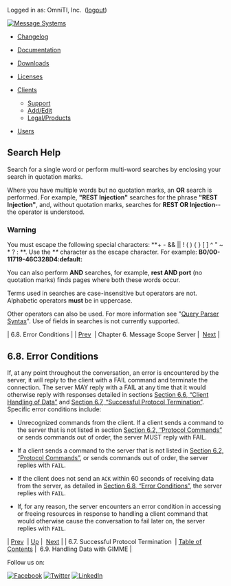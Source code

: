 Logged in as: OmniTI, Inc.  ([logout](https://support.messagesystems.com/logout.php))

[![Message Systems](https://support.messagesystems.com/images/ms-white205.png)](https://support.messagesystems.com/start.php) 

*   [Changelog](https://support.messagesystems.com/start.php?show=changelog)
*   [Documentation](https://support.messagesystems.com/docs/)
*   [Downloads](https://support.messagesystems.com/start.php)

*   [Licenses](https://support.messagesystems.com/license_summary.php)
*   <a href="">Clients</a>
    *   [Support](https://support.messagesystems.com/cs.php)
    *   [Add/Edit](https://support.messagesystems.com/edit_client.php)
    *   [Legal/Products](https://support.messagesystems.com/edit_products.php)
*   [Users](https://support.messagesystems.com/edit_customer.php)

## Search Help

Search for a single word or perform multi-word searches by enclosing your search in quotation marks.

Where you have multiple words but no quotation marks, an **OR** search is performed. For example, **"REST Injection"** searches for the phrase **"REST Injection"**, and, without quotation marks, searches for **REST OR Injection**--the operator is understood.

### Warning

You must escape the following special characters: **+ - && || ! ( ) { } [ ] ^ " ~ * ? : \**. Use the **\** character as the escape character. For example: **B0/00-11719-46C328D4\:default\:**

You can also perform **AND** searches, for example, **rest AND port** (no quotation marks) finds pages where both these words occur.

Terms used in searches are case-insensitive but operators are not. Alphabetic operators **must** be in uppercase.

Other operators can also be used. For more information see "[Query Parser Syntax](https://lucene.apache.org/core/old_versioned_docs/versions/3_0_0/queryparsersyntax.html)". Use of fields in searches is not currently supported.

| 6.8. Error Conditions |
| [Prev](msc.server.protocol.termination.php)  | Chapter 6. Message Scope Server |  [Next](msc.server.data.handling.php) |

## 6.8. Error Conditions

If, at any point throughout the conversation, an error is encountered by the server, it will reply to the client with a FAIL command and terminate the connection. The server MAY reply with a FAIL at any time that it would otherwise reply with responses detailed in sections [Section 6.6, “Client Handling of Data”](msc.server.client.handling.php "6.6. Client Handling of Data") and [Section 6.7, “Successful Protocol Termination”](msc.server.protocol.termination.php "6.7. Successful Protocol Termination"). Specific error conditions include:

*   Unrecognized commands from the client. If a client sends a command to the server that is not listed in section [Section 6.2, “Protocol Commands”](msc.server.protocol.commands.php "6.2. Protocol Commands") or sends commands out of order, the server MUST reply with FAIL.

*   If a client sends a command to the server that is not listed in [Section 6.2, “Protocol Commands”](msc.server.protocol.commands.php "6.2. Protocol Commands"), or sends commands out of order, the server replies with `FAIL`.

*   If the client does not send an `ACK` within 60 seconds of receiving data from the server, as detailed in [Section 6.8, “Error Conditions”](msc.server.error.conditions.php "6.8. Error Conditions"), the server replies with `FAIL`.

*   If, for any reason, the server encounters an error condition in accessing or freeing resources in response to handling a client command that would otherwise cause the conversation to fail later on, the server replies with `FAIL`.

| [Prev](msc.server.protocol.termination.php)  | [Up](msc.server.php) |  [Next](msc.server.data.handling.php) |
| 6.7. Successful Protocol Termination  | [Table of Contents](index.php) |  6.9. Handling Data with GIMME |

Follow us on:

[![Facebook](https://support.messagesystems.com/images/icon-facebook.png)](http://www.facebook.com/messagesystems) [![Twitter](https://support.messagesystems.com/images/icon-twitter.png)](http://twitter.com/#!/MessageSystems) [![LinkedIn](https://support.messagesystems.com/images/icon-linkedin.png)](http://www.linkedin.com/company/message-systems)